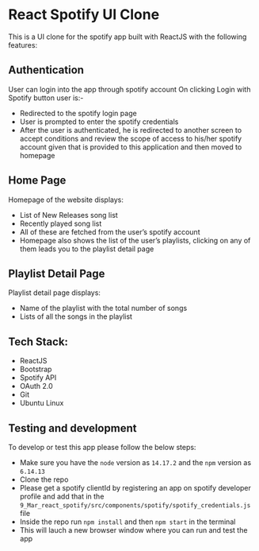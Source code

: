 # React Spotify UI Clone

This is a UI clone for the spotify app built with ReactJS with the following features:

## Authentication

User can login into the app through spotify account
On clicking Login with Spotify button user is:-

-   Redirected to the spotify login page
-   User is prompted to enter the spotify credentials
-   After the user is authenticated, he is redirected to another screen to accept conditions and review the scope of access to his/her spotify account given that is provided to this application and then moved to homepage

## Home Page

Homepage of the website displays:

-   List of New Releases song list
-   Recently played song list
-   All of these are fetched from the user’s spotify account
-   Homepage also shows the list of the user’s playlists, clicking on any of them leads you to the playlist detail page

## Playlist Detail Page

Playlist detail page displays:

-   Name of the playlist with the total number of songs
-   Lists of all the songs in the playlist

## Tech Stack:

-   ReactJS
-   Bootstrap
-   Spotify API
-   OAuth 2.0
-   Git
-   Ubuntu Linux

## Testing and development

To develop or test this app please follow the below steps:

-   Make sure you have the `node` version as `14.17.2` and the `npm` version as `6.14.13`
-   Clone the repo
-   Please get a spotify clientId by registering an app on spotify developer profile and add that in the `9_Mar_react_spotify/src/components/spotify/spotify_credentials.js` file
-   Inside the repo run `npm install` and then `npm start` in the terminal
-   This will lauch a new browser window where you can run and test the app

